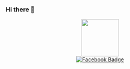 ### Hi there 👋
<div id="header" align="center">
  <img src="https://media.tenor.com/Y7Tz9RZXnQgAAAAi/hmmm-twitch.gif"width="100">

</div>
<div id="badges" align="center">
<a href="https://www.facebook.com/t.huyen.8">
<img src="https://img.shields.io/badge/Facebook-blue?style=for-the-badge&logo=facebook&logoColor=white" alt="Facebook Badge">
</a>
</div>
<!--
**Meraviglioso8/Meraviglioso8** is a ✨ _special_ ✨ repository because its `README.md` (this file) appears on your GitHub profile.

Here are some ideas to get you started:

- 🔭 I’m currently working on ...
- 🌱 I’m currently learning ...
- 👯 I’m looking to collaborate on ...
- 🤔 I’m looking for help with ...
- 💬 Ask me about ...
- 📫 How to reach me: ...
- 😄 Pronouns: ...
- ⚡ Fun fact: ...
-->
